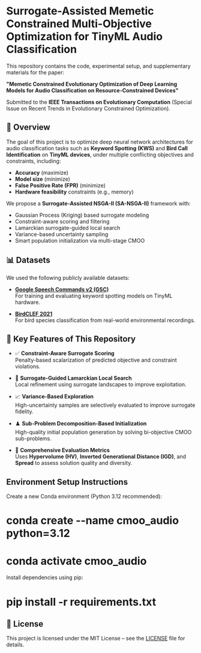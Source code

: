 # Surrogate-Assisted Memetic Constrained Multi-Objective Optimization for TinyML Audio Classification

This repository contains the code, experimental setup, and supplementary materials for the paper:

**"Memetic Constrained Evolutionary Optimization of Deep Learning Models for Audio Classification on Resource-Constrained Devices"**

Submitted to the **IEEE Transactions on Evolutionary Computation** (Special Issue on Recent Trends in Evolutionary Constrained Optimization).

## 📝 Overview

The goal of this project is to optimize deep neural network architectures for audio classification tasks such as **Keyword Spotting (KWS)** and **Bird Call Identification** on **TinyML devices**, under multiple conflicting objectives and constraints, including:

- **Accuracy** (maximize)
- **Model size** (minimize)
- **False Positive Rate (FPR)** (minimize)
- **Hardware feasibility** constraints (e.g., memory)

We propose a **Surrogate-Assisted NSGA-II (SA-NSGA-II)** framework with:

- Gaussian Process (Kriging) based surrogate modeling
- Constraint-aware scoring and filtering
- Lamarckian surrogate-guided local search
- Variance-based uncertainty sampling
- Smart population initialization via multi-stage CMOO

## 📊 Datasets

We used the following publicly available datasets:

- **[Google Speech Commands v2 (GSC)](https://www.tensorflow.org/datasets/catalog/speech_commands)**  
  For training and evaluating keyword spotting models on TinyML hardware.

- **[BirdCLEF 2021](https://www.kaggle.com/competitions/birdclef-2021)**  
  For bird species classification from real-world environmental recordings.



## 🚀 Key Features of This Repository

- ✅ **Constraint-Aware Surrogate Scoring**  
  Penalty-based scalarization of predicted objective and constraint violations.

- 🧠 **Surrogate-Guided Lamarckian Local Search**  
  Local refinement using surrogate landscapes to improve exploitation.

- 📈 **Variance-Based Exploration**  
  High-uncertainty samples are selectively evaluated to improve surrogate fidelity.

- ♟️ **Sub-Problem Decomposition-Based Initialization**  
  High-quality initial population generation by solving bi-objective CMOO sub-problems.

- 📐 **Comprehensive Evaluation Metrics**  
  Uses **Hypervolume (HV)**, **Inverted Generational Distance (IGD)**, and **Spread** to assess solution quality and diversity.

 ## Environment Setup Instructions

Create a new Conda environment (Python 3.12 recommended):
# conda create --name cmoo_audio python=3.12
# conda activate cmoo_audio

Install dependencies using pip:

# pip install -r requirements.txt


## 📜 License
This project is licensed under the MIT License – see the [LICENSE](LICENSE) file for details.